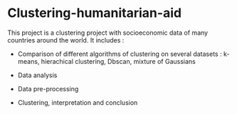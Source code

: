 # Clustering-humanitarian-aid

This project is a clustering project with socioeconomic data of many countries around the world. It includes :

- Comparison of different algorithms of clustering on several datasets : k-means, hierachical clustering, Dbscan, mixture of Gaussians

- Data analysis

- Data pre-processing

- Clustering, interpretation and conclusion
